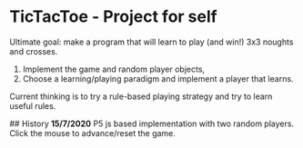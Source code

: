 # TicTacToe - Project for self

Ultimate goal: make a program that will learn to play (and win!) 3x3 noughts and crosses.
1. Implement the game and random player objects,
1. Choose a learning/playing paradigm and implement a player that learns.

Current thinking is to try a rule-based playing strategy and try to learn useful rules.

## History
**15/7/2020** P5 js based implementation with two random players. Click the mouse to advance/reset the game.

